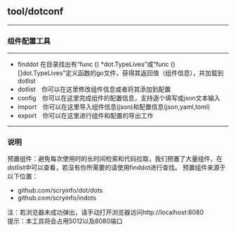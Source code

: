 
## tool/dotconf
---
### 组件配置工具
---

* finddot  在目录找出有“func () *dot.TypeLives”或“func () []dot.TypeLives”定义函数的go文件，获得其返回值（组件信息），并加载到dotlist  
* dotlist　你可以在这里修改组件信息或者将其添加到配置  
* config　你可以在这里完成组件的配置信息，支持逐个填写或json文本输入  
* import　你可以在这里导入组件信息(json)和配置信息(json,yaml,toml)  
* export　你可以在这里进行组件和配置的导出工作  
---

### 说明
预置组件：避免每次使用时的长时间检索和代码拉取，我们预置了大量组件，在dotlist中可以查看，若没有你所需要的请使用finddot进行查找。
预置组件来源于以下位置：  
* github.com/scryinfo/dot/dots  
* github.com/scryinfo/indots


注：若浏览器未成功弹出，请手动打开浏览器访问http://localhost:8080  
提示：本工具将会占用5012以及8080端口